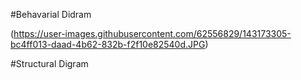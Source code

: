 #Behavarial Didram

(https://user-images.githubusercontent.com/62556829/143173305-bc4ff013-daad-4b62-832b-f2f10e82540d.JPG)

#Structural Digram



